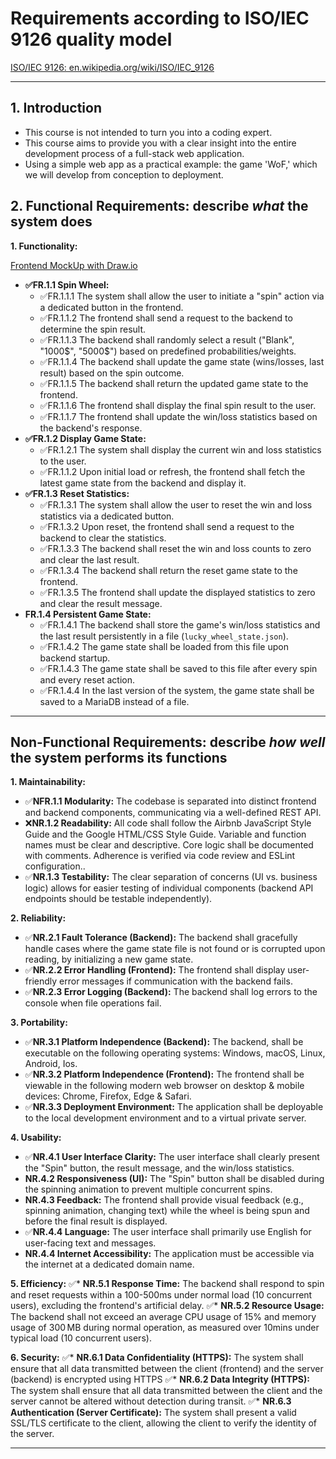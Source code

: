 
# Requirements according to ISO/IEC 9126 quality model
[ISO/IEC 9126: en.wikipedia.org/wiki/ISO/IEC_9126](https://en.wikipedia.org/wiki/ISO/IEC_9126)

---

## 1. Introduction
- This course is not intended to turn you into a coding expert. 
- This course aims to provide you with a clear insight into the entire development process of a full-stack web application. 
- Using a simple web app as a practical example: the game 'WoF,' which we will develop from conception to deployment.

## 2. Functional Requirements: describe *what* the system does

**1. Functionality:**

[Frontend MockUp with Draw.io](./diagrams/wof-frontend-mockup.drawio)

* **✅FR.1.1 Spin Wheel:**
    * ✅FR.1.1.1 The system shall allow the user to initiate a "spin" action via a dedicated button in the frontend.
    * ✅FR.1.1.2 The frontend shall send a request to the backend to determine the spin result.
    * ✅FR.1.1.3 The backend shall randomly select a result ("Blank", "1000$", "5000$") based on predefined probabilities/weights.
    * ✅FR.1.1.4 The backend shall update the game state (wins/losses, last result) based on the spin outcome.
    * ✅FR.1.1.5 The backend shall return the updated game state to the frontend.
    * ✅FR.1.1.6 The frontend shall display the final spin result to the user.
    * ✅FR.1.1.7 The frontend shall update the win/loss statistics based on the backend's response.
* **✅FR.1.2 Display Game State:**
    * ✅FR.1.2.1 The system shall display the current win and loss statistics to the user.
    * ✅FR.1.1.2 Upon initial load or refresh, the frontend shall fetch the latest game state from the backend and display it.
* **✅FR.1.3 Reset Statistics:**
    * ✅FR.1.3.1 The system shall allow the user to reset the win and loss statistics via a dedicated button.
    * ✅FR.1.3.2 Upon reset, the frontend shall send a request to the backend to clear the statistics.
    * ✅FR.1.3.3 The backend shall reset the win and loss counts to zero and clear the last result.
    * ✅FR.1.3.4 The backend shall return the reset game state to the frontend.
    * ✅FR.1.3.5 The frontend shall update the displayed statistics to zero and clear the result message.
* **FR.1.4 Persistent Game State:**
    * ✅FR.1.4.1 The backend shall store the game's win/loss statistics and the last result persistently in a file (`lucky_wheel_state.json`).
    * ✅FR.1.4.2 The game state shall be loaded from this file upon backend startup.
    * ✅FR.1.4.3 The game state shall be saved to this file after every spin and every reset action.
    * ✅FR.1.4.4 In the last version of the system, the game state shall be saved to a MariaDB instead of a file.

---

## Non-Functional Requirements: describe *how well* the system performs its functions

**1. Maintainability:**
* ✅**NFR.1.1 Modularity:** The codebase is separated into distinct frontend and backend components, communicating via a well-defined REST API.
* ❌**NR.1.2 Readability:** All code shall follow the Airbnb JavaScript Style Guide and the Google HTML/CSS Style Guide. Variable and function names must be clear and descriptive. Core logic shall be documented with comments. Adherence is verified via code review and ESLint configuration..
* ✅**NR.1.3 Testability:** The clear separation of concerns (UI vs. business logic) allows for easier testing of individual components (backend API endpoints should be testable independently).

**2. Reliability:**
* ✅**NR.2.1 Fault Tolerance (Backend):** The backend shall gracefully handle cases where the game state file is not found or is corrupted upon reading, by initializing a new game state.
* ✅**NR.2.2 Error Handling (Frontend):** The frontend shall display user-friendly error messages if communication with the backend fails.
* ✅**NR.2.3 Error Logging (Backend):** The backend shall log errors to the console when file operations fail.

**3. Portability:**
* ✅**NR.3.1 Platform Independence (Backend):** The backend, shall be executable on the following operating systems: Windows, macOS, Linux, Android, Ios.
* ✅**NR.3.2 Platform Independence (Frontend):** The frontend shall be viewable in the following modern web browser on desktop & mobile devices: Chrome, Firefox, Edge & Safari.
* ✅**NR.3.3 Deployment Environment:** The application shall be deployable to the local development environment and to a virtual private server.

**4. Usability:**
* ✅**NR.4.1 User Interface Clarity:** The user interface shall clearly present the "Spin" button, the result message, and the win/loss statistics.
* **NR.4.2 Responsiveness (UI):** The "Spin" button shall be disabled during the spinning animation to prevent multiple concurrent spins.
* **NR.4.3 Feedback:** The frontend shall provide visual feedback (e.g., spinning animation, changing text) while the wheel is being spun and before the final result is displayed.
* ✅**NR.4.4 Language:** The user interface shall primarily use English for user-facing text and messages.
* **NR.4.4 Internet Accessibility:** The application must be accessible via the internet at a dedicated domain name.

**5. Efficiency:**
✅* **NR.5.1 Response Time:** The backend shall respond to spin and reset requests within a 100-500ms under normal load (10 concurrent users), excluding the frontend's artificial delay.
✅* **NR.5.2 Resource Usage:** The backend shall not exceed an average CPU usage of 15% and memory usage of 300 MB during normal operation, as measured over 10mins under typical load (10 concurrent users).

**6. Security:**
✅* **NR.6.1 Data Confidentiality (HTTPS):** The system shall ensure that all data transmitted between the client (frontend) and the server (backend) is encrypted using HTTPS 
✅* **NR.6.2 Data Integrity (HTTPS):** The system shall ensure that all data transmitted between the client and the server cannot be altered without detection during transit.
✅* **NR.6.3 Authentication (Server Certificate):** The system shall present a valid SSL/TLS certificate to the client, allowing the client to verify the identity of the server.

---